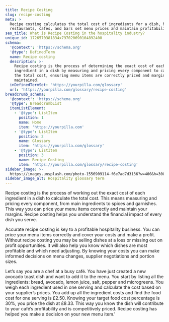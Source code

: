 ```yaml
---
title: Recipe Costing
slug: recipe-costing
meta: >
  Recipe costing calculates the total cost of ingredients for a dish, helping
  restaurants, cafes, and bars set menu prices and maintain profitability.
seo_title: What is Recipe Costing in the hospitality industry?
unique_id: 1726570381834x797020690104892400
schema:
  '@context': 'https://schema.org'
  '@type': DefinedTerm
  name: Recipe costing
  description: >-
    Recipe costing is the process of determining the exact cost of each
    ingredient in a dish by measuring and pricing every component to calculate
    the total cost, ensuring menu items are correctly priced and margins
    maintained.
  inDefinedTermSet: 'https://yourpilla.com/glossary'
  url: 'https://yourpilla.com/glossary/recipe-costing'
breadcrumb_schema:
  '@context': 'https://schema.org'
  '@type': BreadcrumbList
  itemListElement:
    - '@type': ListItem
      position: 1
      name: Home
      item: 'https://yourpilla.com'
    - '@type': ListItem
      position: 2
      name: Glossary
      item: 'https://yourpilla.com/glossary'
    - '@type': ListItem
      position: 3
      name: Recipe Costing
      item: 'https://yourpilla.com/glossary/recipe-costing'
sidebar_image: >-
  https://images.unsplash.com/photo-1556909114-f6e7ad7d3136?w=400&h=300&fit=crop&auto=format
sidebar_image_alt: Hospitality glossary term
---
```

Recipe costing is the process of working out the exact cost of each ingredient in a dish to calculate the total cost. This means measuring and pricing every component, from main ingredients to spices and garnishes. This way you can price your menu items correctly and maintain your margins. Recipe costing helps you understand the financial impact of every dish you serve.

Accurate recipe costing is key to a profitable hospitality business. You can price your menu items correctly and cover your costs and make a profit. Without recipe costing you may be selling dishes at a loss or missing out on profit opportunities. It will also help you know which dishes are most profitable and which need adjusting. By knowing your costs you can make informed decisions on menu changes, supplier negotiations and portion sizes.

Let’s say you are a chef at a busy café. You have just created a new avocado toast dish and want to add it to the menu. You start by listing all the ingredients: bread, avocado, lemon juice, salt, pepper and microgreens. You weigh each ingredient used in one serving and calculate the cost based on your supplier’s prices. You add up all the ingredient costs and find the food cost for one serving is £2.50. Knowing your target food cost percentage is 30%, you price the dish at £8.33. This way you know the dish will contribute to your café’s profitability and is competitively priced. Recipe costing has helped you make a decision on your new menu item.'
